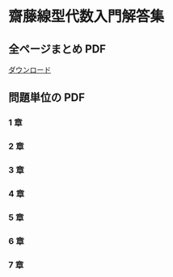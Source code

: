 # 齋藤線型代数入門解答集

## 全ページまとめ PDF

[ダウンロード](https://s3-ap-northeast-1.amazonaws.com/math-texts/saitou-senkei/kaitou.pdf)

## 問題単位の PDF

### 1 章


### 2 章

### 3 章

### 4 章

### 5 章

### 6 章

### 7 章
